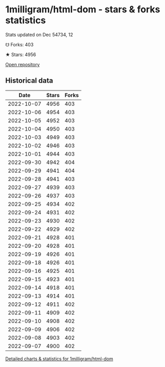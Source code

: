 # 1milligram/html-dom - stars & forks statistics

Stats updated on Dec 54734, 12

☋ Forks: 403

★ Stars: 4956

[Open repository](https://github.com/1milligram/html-dom)

## Historical data
| Date | Stars | Forks |
|------|-------|-------|
| 2022-10-07 | 4956 | 403 | 
| 2022-10-06 | 4954 | 403 | 
| 2022-10-05 | 4952 | 403 | 
| 2022-10-04 | 4950 | 403 | 
| 2022-10-03 | 4949 | 403 | 
| 2022-10-02 | 4946 | 403 | 
| 2022-10-01 | 4944 | 403 | 
| 2022-09-30 | 4942 | 404 | 
| 2022-09-29 | 4941 | 404 | 
| 2022-09-28 | 4941 | 403 | 
| 2022-09-27 | 4939 | 403 | 
| 2022-09-26 | 4937 | 403 | 
| 2022-09-25 | 4934 | 402 | 
| 2022-09-24 | 4931 | 402 | 
| 2022-09-23 | 4930 | 402 | 
| 2022-09-22 | 4929 | 402 | 
| 2022-09-21 | 4928 | 401 | 
| 2022-09-20 | 4928 | 401 | 
| 2022-09-19 | 4926 | 401 | 
| 2022-09-18 | 4926 | 401 | 
| 2022-09-16 | 4925 | 401 | 
| 2022-09-15 | 4923 | 401 | 
| 2022-09-14 | 4918 | 401 | 
| 2022-09-13 | 4914 | 401 | 
| 2022-09-12 | 4911 | 402 | 
| 2022-09-11 | 4909 | 402 | 
| 2022-09-10 | 4908 | 402 | 
| 2022-09-09 | 4906 | 402 | 
| 2022-09-08 | 4903 | 402 | 
| 2022-09-07 | 4900 | 402 | 


[Detailed charts & statistics for 1milligram/html-dom](https://reviewgithub.com/rep/1milligram/html-dom)
